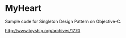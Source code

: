 MyHeart
=======

Sample code for Singleton Design Pattern on Objective-C.

http://www.toyship.org/archives/1770
